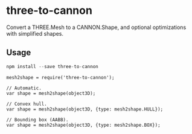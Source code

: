 # three-to-cannon

Convert a THREE.Mesh to a CANNON.Shape, and optional optimizations with simplified shapes.

## Usage

```javascript
npm install --save three-to-cannon
```

```
mesh2shape = require('three-to-cannon');

// Automatic.
var shape = mesh2shape(object3D);

// Convex hull.
var shape = mesh2shape(object3D, {type: mesh2shape.HULL});

// Bounding box (AABB).
var shape = mesh2shape(object3D, {type: mesh2shape.BOX});
```
